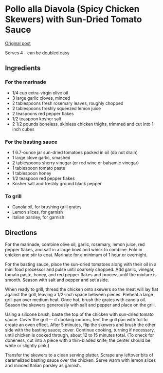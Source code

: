 # Pollo alla Diavola (Spicy Chicken Skewers) with Sun-Dried Tomato Sauce

[Original post](http://www.thekitchn.com/recipe-spicy-chicken-skewers-with-sun-dried-tomato-sauce-221801)

Serves 4 - can be doubled easy

## Ingredients

### For the marinade

- 1/4 cup extra-virgin olive oil
- 3 large garlic cloves, minced
- 2 tablespoons fresh rosemary leaves, roughly chopped
- 2 tablespoons freshly squeezed lemon juice
- 2 teaspoons red pepper flakes
- 1/2 teaspoon kosher salt
- 2 1/2 pounds boneless, skinless chicken thighs, trimmed and cut into 1-inch cubes

### For the basting sauce

- 1 6.7-ounce jar sun-dried tomatoes packed in oil (do not drain)
- 1 large clove garlic, smashed
- 2 tablespoons sherry vinegar (or red wine or balsamic vinegar)
- 1 tablespoon tomato paste
- 1 tablespoon honey
- 1/2 teaspoon red pepper flakes
- Kosher salt and freshly ground black pepper

### To grill

- Canola oil, for brushing grill grates
- Lemon slices, for garnish
- Italian parsley, for garnish

## Directions

For the marinade, combine olive oil, garlic, rosemary, lemon juice, red pepper flakes, and salt in a large bowl and whisk to combine. Fold in chicken and stir to coat. Marinate for a minimum of 1 hour or overnight.

For the basting sauce, place the sun-dried tomatoes along with their oil in a mini food processor and pulse until coarsely chopped. Add garlic, vinegar, tomato paste, honey, and red pepper flakes and process until the mixture is smooth. Season with salt and pepper and set aside.

When ready to grill, thread the chicken onto skewers so the meat will lay flat against the grill, leaving a 1/2-inch space between pieces. Preheat a large grill pan over medium heat. Once hot, brush the grates with canola oil. Season the skewers generously with salt and pepper and place on the grill.

Using a silicone brush, baste the top of the chicken with sun-dried tomato sauce. Cover the grill — if cooking indoors, tent the grill pan with foil to create an oven effect. After 5 minutes, flip the skewers and brush the other side with the basting sauce; cover. Continue cooking, turning if necessary, until chicken is cooked through, about 12 to 15 minutes total. (To check for doneness, cut into a piece with a thin-bladed knife; the center should be white or slightly pink.)

Transfer the skewers to a clean serving platter. Scrape any leftover bits of caramelized basting sauce over the chicken. Serve warm with lemon slices and minced Italian parsley as garnish.

